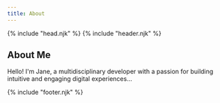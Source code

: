 ```yaml
---
title: About
---
```

{% include "head.njk" %}
{% include "header.njk" %}

<section>
  <h2>About Me</h2>
  <p>Hello! I'm Jane, a multidisciplinary developer with a passion for building intuitive and engaging digital experiences...</p>
</section>

{% include "footer.njk" %}
